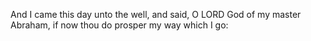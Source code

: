 And I came this day unto the well, and said, O LORD God of my master Abraham, if now thou do prosper my way which I go:
